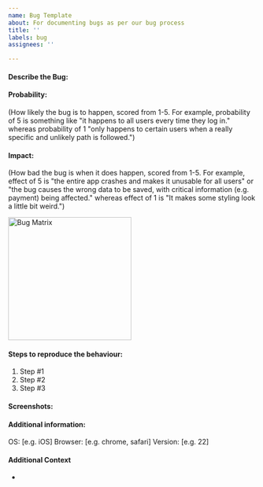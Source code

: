 ```yaml
---
name: Bug Template
about: For documenting bugs as per our bug process
title: ''
labels: bug
assignees: ''

---
```


#### Describe the Bug:

#### Probability:

(How likely the bug is to happen, scored from 1-5. For example, probability of 5 is something like "it happens to all users every time they log in." whereas probability of 1 "only happens to certain users when a really specific and unlikely path is followed.")

#### Impact:

(How bad the bug is when it does happen, scored from 1-5. For example, effect of 5 is "the entire app crashes and makes it unusable for all users" or "the bug causes the wrong data to be saved, with critical information (e.g. payment) being affected." whereas effect of 1 is "It makes some styling look a little bit weird.")

<img src="https://www.getzephyr.com/sites/default/files/riksk%20matrix.jpg" alt="Bug Matrix" width="250" height="250"/>

#### Steps to reproduce the behaviour:

1. Step #1
2. Step #2
3. Step #3

#### Screenshots:

#### Additional information:

OS: [e.g. iOS]
Browser: [e.g. chrome, safari]
Version: [e.g. 22]

#### Additional Context

-

